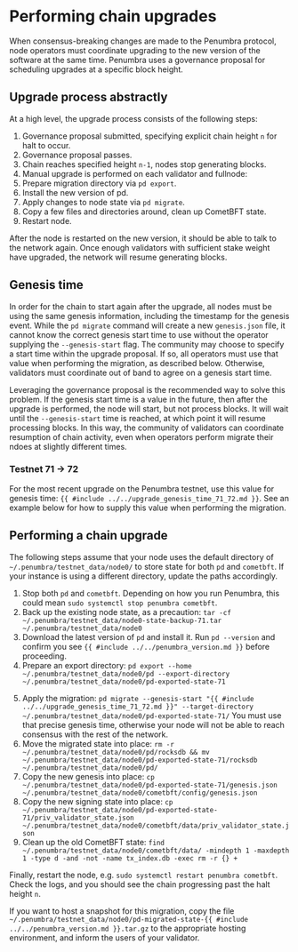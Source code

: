 # Performing chain upgrades

When consensus-breaking changes are made to the Penumbra protocol,
node operators must coordinate upgrading to the new version of the software
at the same time. Penumbra uses a governance proposal for scheduling upgrades
at a specific block height.

## Upgrade process abstractly

At a high level, the upgrade process consists of the following steps:

1. Governance proposal submitted, specifying explicit chain height `n` for halt to occur.
2. Governance proposal passes.
3. Chain reaches specified height `n-1`, nodes stop generating blocks.
4. Manual upgrade is performed on each validator and fullnode:
  1. Prepare migration directory via `pd export`.
  2. Install the new version of pd.
  3. Apply changes to node state via `pd migrate`.
  4. Copy a few files and directories around, clean up CometBFT state.
  5. Restart node.

After the node is restarted on the new version, it should be able to talk to the network again.
Once enough validators with sufficient stake weight have upgraded, the network
will resume generating blocks.

## Genesis time

In order for the chain to start again after the upgrade, all nodes must be using the same genesis information,
including the timestamp for the genesis event. While the `pd migrate` command will create a new `genesis.json` file,
it cannot know the correct genesis start time to use without the operator supplying the `--genesis-start` flag.
The community may choose to specify a start time within the upgrade proposal. If so, all operators must use that value
when performing the migration, as described below. Otherwise, validators must coordinate out of band to agree
on a genesis start time.

Leveraging the governance proposal is the recommended way to solve this problem. If the genesis start time is a value
in the future, then after the upgrade is performed, the node will start, but not process blocks. It will wait
until the `--genesis-start` time is reached, at which point it will resume processing blocks. In this way,
the community of validators can coordinate resumption of chain activity, even when operators perform migrate their ndoes
at slightly different times.

### Testnet 71 -> 72

For the most recent upgrade on the Penumbra testnet, use this value for genesis time: `{{ #include ../../upgrade_genesis_time_71_72.md }}`.
See an example below for how to supply this value when performing the migration.

## Performing a chain upgrade

The following steps assume that your node uses the default directory of `~/.penumbra/testnet_data/node0/`
to store state for both `pd` and `cometbft`. If your instance is using a different directory, update the paths accordingly.

1. Stop both `pd` and `cometbft`. Depending on how you run Penumbra, this could mean `sudo systemctl stop penumbra cometbft`.
2. Back up the existing node state, as a precaution: `tar -cf ~/.penumbra/testnet_data/node0-state-backup-71.tar ~/.penumbra/testnet_data/node0`
3. Download the latest version of `pd` and install it. Run `pd --version` and confirm you see `{{ #include ../../penumbra_version.md }}` before proceeding.
4. Prepare an export directory:
   `pd export --home ~/.penumbra/testnet_data/node0/pd --export-directory ~/.penumbra/testnet_data/node0/pd-exported-state-71`
<!--
An example log message emitted by `pd migrate` without providing `--genesis-start`:

    pd::upgrade: no genesis time provided, detecting a testing setup now=2023-12-09T00:08:24.225277473Z`

The value after `now=` is what should be copied. In practice, for testnets, Penumbra Labs will advise on a genesis time
and provide that value in the documentation. Or should we just pick a genesis start ahead of time, and use that for all?
-->
5. Apply the migration: `pd migrate --genesis-start "{{ #include ../../upgrade_genesis_time_71_72.md }}" --target-directory ~/.penumbra/testnet_data/node0/pd-exported-state-71/`
   You must use that precise genesis time, otherwise your node will not be able to reach consensus with the rest of the network.
6. Move the migrated state into place: `rm -r ~/.penumbra/testnet_data/node0/pd/rocksdb && mv ~/.penumbra/testnet_data/node0/pd-exported-state-71/rocksdb ~/.penumbra/testnet_data/node0/pd/`
7. Copy the new genesis into place: `cp ~/.penumbra/testnet_data/node0/pd-exported-state-71/genesis.json ~/.penumbra/testnet_data/node0/cometbft/config/genesis.json`
8. Copy the new signing state into place: `cp ~/.penumbra/testnet_data/node0/pd-exported-state-71/priv_validator_state.json ~/.penumbra/testnet_data/node0/cometbft/data/priv_validator_state.json`
9. Clean up the old CometBFT state: `find ~/.penumbra/testnet_data/node0/cometbft/data/ -mindepth 1 -maxdepth 1 -type d -and -not -name tx_index.db -exec rm -r {} +`

<!--
N.B. We use an ugly ad-hoc find command rather than `cometbft reset-state` because we want to preserve the `tx_index.db` directory.
Doing so will allow CometBFT to reference historical transactions behind the upgrade boundary.
-->

Finally, restart the node, e.g. `sudo systemctl restart penumbra cometbft`. Check the logs, and you should see the chain progressing
past the halt height `n`.

If you want to host a snapshot for this migration, copy the file
`~/.penumbra/testnet_data/node0/pd-migrated-state-{{ #include ../../penumbra_version.md }}.tar.gz` to the appropriate hosting environment,
and inform the users of your validator.
